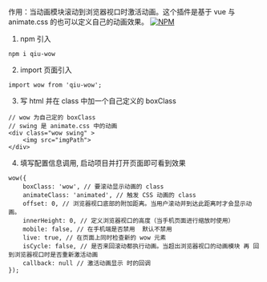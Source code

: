 作用：当动画模块滚动到浏览器视口时激活动画。这个插件是基于 vue 与 animate.css 的也可以定义自己的动画效果。
[![NPM](https://nodei.co/npm/<qiu-wow>.png)](https://nodei.co/npm/<qiu-wow>/)

1. npm 引入
```
npm i qiu-wow
```
2. import 页面引入

```
import wow from 'qiu-wow';
```

3. 写 html 并在 class 中加一个自己定义的 boxClass

```
// wow 为自己定的 boxClass
// swing 是 animate.css 中的动画
<div class="wow swing" >
    <img src="imgPath">
</div>
```

4. 填写配置信息调用, 启动项目并打开页面即可看到效果

```
wow({
    boxClass: 'wow', // 要滚动显示动画的 class
    animateClass: 'animated', // 触发 CSS 动画的 class
    offset: 0, // 浏览器视口底部的附加距离。当用户滚动并到达此距离时才会显示动画。
    innerHeight: 0, // 定义浏览器视口的高度（当手机页面进行缩放时使用）
    mobile: false, // 在手机端是否禁用  默认不禁用
    live: true, // 在页面上同时检查新的 wow 元素
    isCycle: false, // 是否来回滚动都执行动画。当超出浏览器视口的动画模块 再 回到浏览器视口时是否重新激活动画
    callback: null // 激活动画显示 时的回调
});
```

